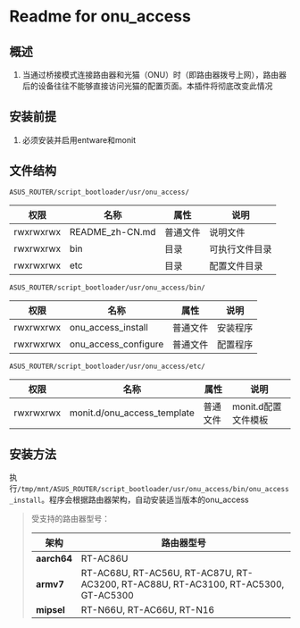 # Readme for onu_access

## 概述

1. 当通过桥接模式连接路由器和光猫（ONU）时（即路由器拨号上网），路由器后的设备往往不能够直接访问光猫的配置页面。本插件将彻底改变此情况

## 安装前提

1. 必须安装并启用entware和monit

## 文件结构

`ASUS_ROUTER/script_bootloader/usr/onu_access/`

| 权限      | 名称      | 属性     | 说明           |
| --------- | --------- | -------- | -------------- |
| rwxrwxrwx | README_zh-CN.md | 普通文件 | 说明文件       |
| rwxrwxrwx | bin       | 目录     | 可执行文件目录 |
| rwxrwxrwx | etc       | 目录     | 配置文件目录   |

`ASUS_ROUTER/script_bootloader/usr/onu_access/bin/`

| 权限      | 名称                 | 属性     | 说明     |
| --------- | -------------------- | -------- | -------- |
| rwxrwxrwx | onu_access_install   | 普通文件 | 安装程序 |
| rwxrwxrwx | onu_access_configure | 普通文件 | 配置程序 |

`ASUS_ROUTER/script_bootloader/usr/onu_access/etc/`

| 权限      | 名称                        | 属性     | 说明                |
| --------- | --------------------------- | -------- | ------------------- |
| rwxrwxrwx | monit.d/onu_access_template | 普通文件 | monit.d配置文件模板 |

## 安装方法

执行`/tmp/mnt/ASUS_ROUTER/script_bootloader/usr/onu_access/bin/onu_access_install`。程序会根据路由器架构，自动安装适当版本的onu_access

   > 受支持的路由器型号：
   >
   > | 架构        | 路由器型号                                                                         |
   > | ----------- | ---------------------------------------------------------------------------------- |
   > | **aarch64** | RT-AC86U                                                                           |
   > | **armv7**   | RT-AC68U, RT-AC56U, RT-AC87U, RT-AC3200, RT-AC88U, RT-AC3100, RT-AC5300, GT-AC5300 |
   > | **mipsel**  | RT-N66U, RT-AC66U, RT-N16                                                          |